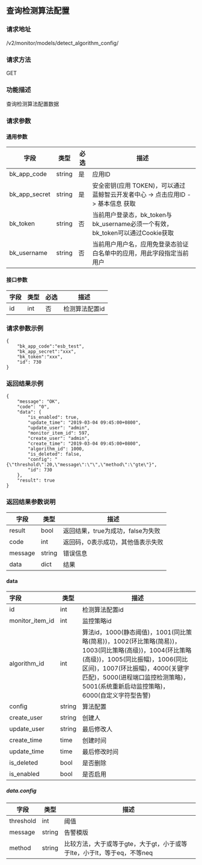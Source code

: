 ## 查询检测算法配置

### 请求地址

/v2/monitor/models/detect_algorithm_config/

### 请求方法

GET

### 功能描述

查询检测算法配置数据

### 请求参数

#### 通用参数

| 字段          | 类型   | 必选 | 描述                                                         |
| ------------- | ------ | ---- | ------------------------------------------------------------ |
| bk_app_code   | string | 是   | 应用ID                                                       |
| bk_app_secret | string | 是   | 安全密钥(应用 TOKEN)，可以通过 蓝鲸智云开发者中心 -> 点击应用ID -> 基本信息 获取 |
| bk_token      | string | 否   | 当前用户登录态，bk_token与bk_username必须一个有效，bk_token可以通过Cookie获取 |
| bk_username   | string | 否   | 当前用户用户名，应用免登录态验证白名单中的应用，用此字段指定当前用户 |

#### 接口参数

| 字段 | 类型 | 必选 | 描述           |
| ---- | ---- | ---- | -------------- |
| id   | int  | 否   | 检测算法配置id |

### 请求参数示例

```
{
    "bk_app_code":"esb_test",
    "bk_app_secret":"xxx",
    "bk_token":"xxx",
    "id": 730
}
```

### 返回结果示例

```
{
    "message": "OK",
    "code": "0",
    "data": {
        "is_enabled": true,
        "update_time": "2019-03-04 09:45:00+0800",
        "update_user": "admin",
        "monitor_item_id": 597,
        "create_user": "admin",
        "create_time": "2019-03-04 09:45:00+0800",
        "algorithm_id": 1000,
        "is_deleted": false,
        "config": "{\"threshold\":20,\"message\":\"\",\"method\":\"gte\"}",
        "id": 730
    },
    "result": true
}
```

### 返回结果参数说明

| 字段    | 类型   | 描述                              |
| ------- | ------ | --------------------------------- |
| result  | bool   | 返回结果，true为成功，false为失败 |
| code    | int    | 返回码，0表示成功，其他值表示失败 |
| message | string | 错误信息                          |
| data    | dict   | 结果                              |

#### data

| 字段            | 类型   | 描述                                                         |
| :-------------- | ------ | ------------------------------------------------------------ |
| id              | int    | 检测算法配置id                                               |
| monitor_item_id | int    | 监控策略id                                                   |
| algorithm_id    | int    | 算法id，1000(静态阈值)，1001(同比策略(简易))，1002(环比策略(简易))，1003(同比策略(高级))，1004(环比策略(高级))，1005(同比振幅)，1006(同比区间)，1007(环比振幅)，4000(关键字匹配)，5000(进程端口监控检测策略)，5001(系统重新启动监控策略)，6000(自定义字符型告警) |
| config          | string | 算法配置                                                     |
| create_user     | string | 创建人                                                       |
| update_user     | string | 最后修改人                                                   |
| create_time     | time   | 创建时间                                                     |
| update_time     | time   | 最后修改时间                                                 |
| is_deleted      | bool   | 是否删除                                                     |
| is_enabled      | bool   | 是否启用                                                     |

##### data.config

| 字段      | 类型   | 描述                                                         |
| --------- | ------ | ------------------------------------------------------------ |
| threshold | int    | 阈值                                                         |
| message   | string | 告警模版                                                     |
| method    | string | 比较方法，大于或等于gte，大于gt，小于或等于lte，小于lt，等于eq，不等neq |

